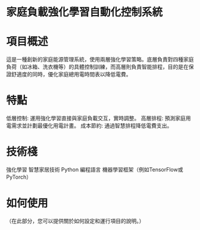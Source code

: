 # 家庭負載強化學習自動化控制系統
# 項目概述
這是一種創新的家庭能源管理系統，使用兩層強化學習策略。底層負責對四種家庭負荷（如冰箱、洗衣機等）的具體控制訓練，而高層則負責智能排程，目的是在保證舒適度的同時，優化家庭總用電時間表以降低電費。
# 特點
低層控制: 運用強化學習直接與家庭負載交互，實時調整。
高層排程: 預測家庭用電需求並計劃最優化用電計畫。
成本節約: 通過智慧排程降低電費支出。
# 技術棧
強化學習
智慧家居技術
Python 編程語言
機器學習框架（例如TensorFlow或PyTorch）
# 如何使用
（在此部分，您可以提供關於如何設定和運行項目的說明。）
